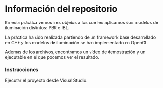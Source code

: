 # Información del repositorio
En esta práctica vemos tres objetos a los que les aplicamos dos modelos de iluminación distintos: PBR e IBL.

La práctica ha sido realizada partiendo de un framework base desarrollado en C++ y los modelos de iluminación se han implementado en OpenGL.

Además de los archivos, encontramos un vídeo de demostración y un ejecutable en el que podemos ver el resultado.

### Instrucciones
Ejecutar el proyecto desde Visual Studio.
